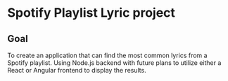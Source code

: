 # Spotify Playlist Lyric project

## Goal

To create an application that can find the most common lyrics from a Spotify playlist. Using Node.js backend with future plans to utilize either a React or Angular frontend to display the results.
